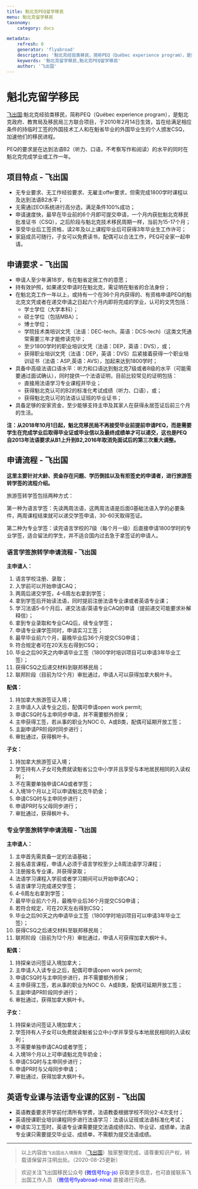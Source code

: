 ```yaml
---
title: 魁北克PEQ留学移民
menu: 魁北克留学移民
taxonomy:
    category: docs

metadata:
    refresh: 0
    generator: 'flyabroad'
    description: '魁北克经验类移民，简称PEQ（Québec experience program），是魁北克政府、教育局及移民局三方联合项目，于2010年2月14日生效，旨在给满足相应条件的持临时工签的外国技术工人和在魁省毕业的外国毕业生的个人颁发CSQ，加速他们的移民进程。PEQ的要求是在达到法语B2（听力、口语，不考察写作和阅读）的水平的同时在魁北克完成学业或工作一年。'
    keywords: '魁北克留学移民,魁北克PEQ留学移民'
    author: '飞出国'
---
```


# 魁北克留学移民

[飞出国](/home):魁北克经验类移民，简称PEQ（Québec experience program），是魁北克政府、教育局及移民局三方联合项目，于2010年2月14日生效，旨在给满足相应条件的持临时工签的外国技术工人和在魁省毕业的外国毕业生的个人颁发CSQ，加速他们的移民进程。

PEQ的要求是在达到法语B2（听力、口语，不考察写作和阅读）的水平的同时在魁北克完成学业或工作一年。

## 项目特点 - 飞出国

* 无专业要求、无工作经验要求、无雇主offer要求，但需完成1800学时课程以及达到法语B2水平；
* 无需通过EOI系统进行高分选，满足条件100%成功；
* 申请速度快，最早在毕业前的6个月即可提交申请，一个月内获批魁北克移民批准证书（CSQ），之后阶段与魁北克技术移民周期一样，当前为15-17个月；
* 享受毕业后工签资格，读2年及以上课程毕业后可获得3年毕业生工作许可；
* 家庭成员可随行，子女可以免费读书，配偶可以合法工作，PEQ可全家一起申请。

## 申请要求 - 飞出国

* 申请人至少年满18岁，有在魁省定居工作的意愿；
* 持有效护照，如果递交申请时在魁北克，需证明在魁省的合法身份；
* 在魁北克工作一年以上，或持有一个在36个月内获得的、有资格申请PEQ的魁北克文凭或者在递交申请之日起六个月内即将完成的学业，认可的文凭包括：
    * 学士学位（大学本科）；
    * 硕士学位（包括MBA）；
    * 博士学位；
    * 学院技术类培训文凭（法语：DEC-tech，英语：DCS-tech)（这类文凭通常需要三年才能修读完毕；
    * 至少1800学时的职业培训文凭（法语：DEP，英语：DVS），或；
    * 获得职业培训文凭（法语：DEP，英语：DVS）后紧接着获得一个职业培训证书（法语：ASP,英语：AVS），加起来达到1800学时；
* 具备中高级法语口语水平：听力和口语达到魁北克7级或者8级的水平（可能需要通过面试确认），同时提供一个法语证明，目前比较常见的证明包括：
    * 直接用法语学习专业课程并毕业；
    * 获得魁北克认可的B2的标准化考试成绩（听力、口语），或；
    * 获得魁北克认可的法语认证班的毕业证书；
* 具备足够的安家资金，至少能够支持主申及其家人在获得永居签证后前三个月的生活。

**注：从2018年10月1日起，魁北克移民局不再接受毕业前提前申请PEQ，而是需要学生在完成学业后取得毕业证或毕业信以及最终成绩单才可以递交，这也是PEQ自2013年法语要求从B1上升到B2,2016年取消免面试后的第三次重大调整。**

## 申请流程 - 飞出国

**这里主要针对大龄、资金存在问题、学历倒挂以及有拒签史的申请者，进行旅游签转学签的流程介绍。**

旅游签转学签包括两种方式：

第一种为语言学签：先读两周法语，这两周法语是后面0基础法语入学的必要条件，两周课程结束就可以递交学签申请，30-60天取得签证。

第二种为专业学签：读完语言学校的7级（每个月一级）后直接申请1800学时的专业学签，适合留法的学生，并不适合国内过去急于拿签证的申请人。

### 语言学签旅转学申请流程 - 飞出国

**主申请人：**

1. 语言学校注册、录取；
2. 入学前可以开始申请CAQ；
3. 两周后递交学签，4-6周左右拿到学签；
4. 拿到学签后开始读法语，同时提前注册法语专业课或者英语专业课；
5. 学习法语5-6个月后，递交法语/英语专业CAQ的申请（提前递交可能要求补解释信）；
6. 拿到专业录取和专业CAQ后，续专业学签；
7. 申请专业课学签同时，申请实习工签；
8. 最早毕业前六个月，最晚毕业后36个月提交CSQ申请；
9. 符合规定者可在20天左右得到CSQ；
10. 毕业之后90天之内申请毕业工签（1800学时培训项目可以申请3年毕业工签）；
11. 获得CSQ之后递交材料到联邦移民局；
12. 联邦阶段（目前为12个月）审批通过，申请人可以获得加拿大枫叶卡。

**配偶：**

1. 持加拿大旅游签证入境；
2. 主申请人入读专业之后，配偶可申请open work permit;
3. 申请CSQ时与主申同步申请，并不需要额外担保；
4. 主申获得工签，若从事的职业为NOC 0、A或B类，配偶可延期开放工签；
5. 主副申请PR阶段时同步进行；
6. 审批通过，获得枫叶卡。

**子女：**

1. 持加拿大旅游签证入境；
2. 学签持有人子女可免费就读魁省公立中小学并且享受与本地居民相同的入读权利；
3. 不在需要单独申请CAQ或者学签；
4. 入境18个月以上可以申请魁北克牛奶金；
5. 申请CSQ时与主申同步进行；
6. 申请PR时与父母同步进行；
7. 审批通过，获得枫叶卡。

### 专业学签旅转学申请流程 - 飞出国

**主申请人：**

1. 主申首先需具备一定的法语基础；
2. 报名语言课程，申请人必须于语言学校至少上8周法语学习课程；
3. 注册报名专业课，并获得录取；
4. 法语学习课程入学前或者学习期间可以开始申请CAQ；
5. 语言课学习完成递交学签；
6. 4-6周左右拿到学签；
7. 最早毕业前六个月，最晚毕业后36个月提交CSQ申请；
8. 若符合规定，可在20天左右得到CSQ；
9. 毕业之后90天之内申请毕业工签（1800学时培训项目可以申请3年毕业工签）；
10. 获得CSQ之后递交材料至联邦移民局；
11. 联邦阶段（目前为12个月）审批通过，申请人可获得加拿大枫叶卡。

**配偶：**

1. 持探亲访问签证入境加拿大；
2. 主申请人入读专业之后，配偶可申请open work permit;
3. 申请CSQ时与主申同步进行，并不需要额外担保；
4. 主申获得工签，若从事的职业为NOC 0、A或B类，配偶可延期开放工签；
5. 主副申请PR阶段同步进行；
6. 审批通过，获得加拿大枫叶卡。

**子女：**

1. 持探亲访问签证入境加拿大；
2. 学签持有人子女可以免费就读魁省公立中小学并享受与本地居民相同的入读权利；
3. 不需要单独申请CAQ或者学签；
4. 入境18个月以上可申请魁北克牛奶金；
5. 申请CSQ时与主申同步进行；
6. 申请PR时与父母同步申请；
7. 审批通过，获得加拿大枫叶卡。

## 英语专业课与法语专业课的区别 - 飞出国

* 英语教委要求开学前付清所有学费，法语教委根据学校不同分2-4次支付；
* 英语授课职业培训课程同步进行法语学习：法语认证班或法语标准化考试；
* 申请实习工签时，英语专业课需要提交法语成绩(B2)、毕业证、成绩单，法语专业课只需要提交毕业证、成绩单，不需额为提交法语成绩。

------

> 以上内容由`飞出国出入境服务`（[飞出国](flyabroad.io)）独家整理完成，请尊重知识产权，转载请保留并注明出处。（2020-08-25更新）

> 欢迎关注飞出国移民公众号 <font color=Blue>(微信号fcg-js)</font> 获取更多信息，也可直接联系飞出国工作人员 <font color=Blue>（微信号flyabroad-nina)</font> 直接进行沟通。